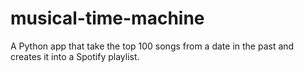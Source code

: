 # musical-time-machine
A Python app that take the top 100 songs from a date in the past and creates it into a Spotify playlist.
